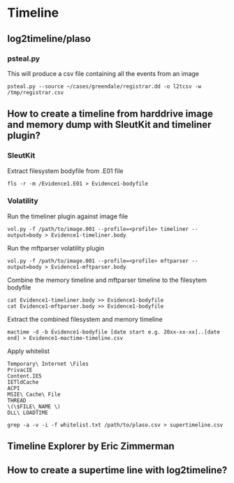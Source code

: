 # Timeline

## log2timeline/plaso

### psteal.py

This will produce a csv file containing all the events from an image

```text
psteal.py --source ~/cases/greendale/registrar.dd -o l2tcsv -w /tmp/registrar.csv
```

## How to create a timeline from harddrive image and memory dump with SleutKit and timeliner plugin?

### SleutKit

Extract filesystem bodyfile from .E01 file

```text
fls -r -m /Evidence1.E01 > Evidence1-bodyfile
```

### Volatility

Run the timeliner plugin against image file

```text
vol.py -f /path/to/image.001 --profile=<profile> timeliner --output=body > Evidence1-timeliner.body
```

Run the mftparser volatility plugin

```text
vol.py -f /path/to/image.001 --profile=<profile> mftparser --output=body > Evidence1-mftparser.body
```

Combine the memory timeline and mftparser timeline to the filesytem bodyfile

```text
cat Evidence1-timeliner.body >> Evidence1-bodyfile
cat Evidence1-mftparser.body >> Evidence1-bodyfile
```

Extract the combined filesystem and memory timeline

```text
mactime -d -b Evidence1-bodyfile [date start e.g. 20xx-xx-xx]..[date end] > Evidence1-mactime-timeline.csv
```

Apply whitelist

```text
Temporary\ Internet \Files
PrivacIE
Content.IE5
IETldCache
ACPI
MSIE\ Cache\ File
THREAD
\(\$FILE\_NAME \)
DLL\ LOADTIME
```

```text
grep -a -v -i -f whitelist.txt /path/to/plaso.csv > supertimeline.csv
```
## Timeline Explorer by Eric Zimmerman


## How to create a supertime line with log2timeline?

